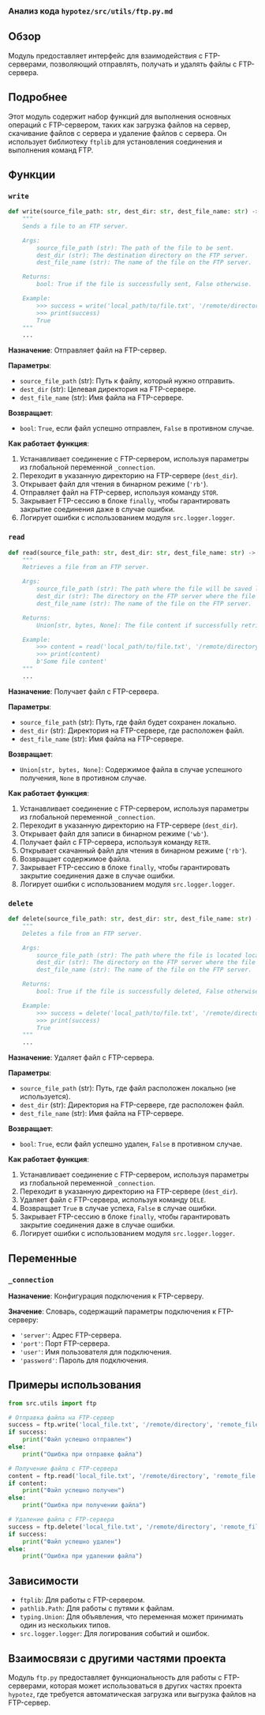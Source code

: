 ### Анализ кода `hypotez/src/utils/ftp.py.md`

## Обзор

Модуль предоставляет интерфейс для взаимодействия с FTP-серверами, позволяющий отправлять, получать и удалять файлы с FTP-сервера.

## Подробнее

Этот модуль содержит набор функций для выполнения основных операций с FTP-сервером, таких как загрузка файлов на сервер, скачивание файлов с сервера и удаление файлов с сервера. Он использует библиотеку `ftplib` для установления соединения и выполнения команд FTP.

## Функции

### `write`

```python
def write(source_file_path: str, dest_dir: str, dest_file_name: str) -> bool:
    """
    Sends a file to an FTP server.

    Args:
        source_file_path (str): The path of the file to be sent.
        dest_dir (str): The destination directory on the FTP server.
        dest_file_name (str): The name of the file on the FTP server.

    Returns:
        bool: True if the file is successfully sent, False otherwise.

    Example:
        >>> success = write('local_path/to/file.txt', '/remote/directory', 'file.txt')
        >>> print(success)
        True
    """
    ...
```

**Назначение**:
Отправляет файл на FTP-сервер.

**Параметры**:

*   `source_file_path` (str): Путь к файлу, который нужно отправить.
*   `dest_dir` (str): Целевая директория на FTP-сервере.
*   `dest_file_name` (str): Имя файла на FTP-сервере.

**Возвращает**:

*   `bool`: `True`, если файл успешно отправлен, `False` в противном случае.

**Как работает функция**:

1.  Устанавливает соединение с FTP-сервером, используя параметры из глобальной переменной `_connection`.
2.  Переходит в указанную директорию на FTP-сервере (`dest_dir`).
3.  Открывает файл для чтения в бинарном режиме (`'rb'`).
4.  Отправляет файл на FTP-сервер, используя команду `STOR`.
5.  Закрывает FTP-сессию в блоке `finally`, чтобы гарантировать закрытие соединения даже в случае ошибки.
6.  Логирует ошибки с использованием модуля `src.logger.logger`.

### `read`

```python
def read(source_file_path: str, dest_dir: str, dest_file_name: str) -> Union[str, bytes, None]:
    """
    Retrieves a file from an FTP server.

    Args:
        source_file_path (str): The path where the file will be saved locally.
        dest_dir (str): The directory on the FTP server where the file is located.
        dest_file_name (str): The name of the file on the FTP server.

    Returns:
        Union[str, bytes, None]: The file content if successfully retrieved, None otherwise.

    Example:
        >>> content = read('local_path/to/file.txt', '/remote/directory', 'file.txt')
        >>> print(content)
        b'Some file content'
    """
    ...
```

**Назначение**:
Получает файл с FTP-сервера.

**Параметры**:

*   `source_file_path` (str): Путь, где файл будет сохранен локально.
*   `dest_dir` (str): Директория на FTP-сервере, где расположен файл.
*   `dest_file_name` (str): Имя файла на FTP-сервере.

**Возвращает**:

*   `Union[str, bytes, None]`: Содержимое файла в случае успешного получения, `None` в противном случае.

**Как работает функция**:

1.  Устанавливает соединение с FTP-сервером, используя параметры из глобальной переменной `_connection`.
2.  Переходит в указанную директорию на FTP-сервере (`dest_dir`).
3.  Открывает файл для записи в бинарном режиме (`'wb'`).
4.  Получает файл с FTP-сервера, используя команду `RETR`.
5.  Открывает скачанный файл для чтения в бинарном режиме (`'rb'`).
6.  Возвращает содержимое файла.
7.  Закрывает FTP-сессию в блоке `finally`, чтобы гарантировать закрытие соединения даже в случае ошибки.
8.  Логирует ошибки с использованием модуля `src.logger.logger`.

### `delete`

```python
def delete(source_file_path: str, dest_dir: str, dest_file_name: str) -> bool:
    """
    Deletes a file from an FTP server.

    Args:
        source_file_path (str): The path where the file is located locally (not used).
        dest_dir (str): The directory on the FTP server where the file is located.
        dest_file_name (str): The name of the file on the FTP server.

    Returns:
        bool: True if the file is successfully deleted, False otherwise.

    Example:
        >>> success = delete('local_path/to/file.txt', '/remote/directory', 'file.txt')
        >>> print(success)
        True
    """
    ...
```

**Назначение**:
Удаляет файл с FTP-сервера.

**Параметры**:

*   `source_file_path` (str): Путь, где файл расположен локально (не используется).
*   `dest_dir` (str): Директория на FTP-сервере, где расположен файл.
*   `dest_file_name` (str): Имя файла на FTP-сервере.

**Возвращает**:

*   `bool`: `True`, если файл успешно удален, `False` в противном случае.

**Как работает функция**:

1.  Устанавливает соединение с FTP-сервером, используя параметры из глобальной переменной `_connection`.
2.  Переходит в указанную директорию на FTP-сервере (`dest_dir`).
3.  Удаляет файл с FTP-сервера, используя команду `DELE`.
4.  Возвращает `True` в случае успеха, `False` в случае ошибки.
5.  Закрывает FTP-сессию в блоке `finally`, чтобы гарантировать закрытие соединения даже в случае ошибки.
6.  Логирует ошибки с использованием модуля `src.logger.logger`.

## Переменные

### `_connection`

**Назначение**:
Конфигурация подключения к FTP-серверу.

**Значение**:
Словарь, содержащий параметры подключения к FTP-серверу:
* `'server'`: Адрес FTP-сервера.
* `'port'`: Порт FTP-сервера.
* `'user'`: Имя пользователя для подключения.
* `'password'`: Пароль для подключения.

## Примеры использования

```python
from src.utils import ftp

# Отправка файла на FTP-сервер
success = ftp.write('local_file.txt', '/remote/directory', 'remote_file.txt')
if success:
    print("Файл успешно отправлен")
else:
    print("Ошибка при отправке файла")

# Получение файла с FTP-сервера
content = ftp.read('local_file.txt', '/remote/directory', 'remote_file.txt')
if content:
    print("Файл успешно получен")
else:
    print("Ошибка при получении файла")

# Удаление файла с FTP-сервера
success = ftp.delete('local_file.txt', '/remote/directory', 'remote_file.txt')
if success:
    print("Файл успешно удален")
else:
    print("Ошибка при удалении файла")
```

## Зависимости

*   `ftplib`: Для работы с FTP-сервером.
*   `pathlib.Path`: Для работы с путями к файлам.
*   `typing.Union`:  Для объявления, что переменная может принимать один из нескольких типов.
*   `src.logger.logger`: Для логирования событий и ошибок.

## Взаимосвязи с другими частями проекта

Модуль `ftp.py` предоставляет функциональность для работы с FTP-серверами, которая может использоваться в других частях проекта `hypotez`, где требуется автоматическая загрузка или выгрузка файлов на FTP-сервер.